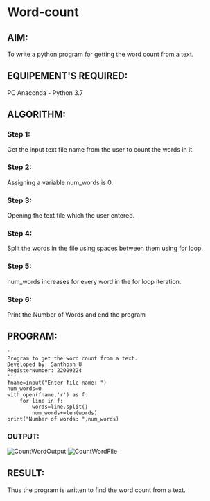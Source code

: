 # Word-count
## AIM:
To write a python program for getting the word count from a text.

## EQUIPEMENT'S REQUIRED: 
PC
Anaconda - Python 3.7

## ALGORITHM: 
### Step 1:
Get the input text file name from the user to count the words in it.

### Step 2: 
 Assigning a variable num_words is 0. 
 
### Step 3: 
Opening the text file which the user entered.

### Step 4:  
Split the words in the file using spaces between them using for loop.

### Step 5: 
num_words increases for every word in the for loop iteration.

### Step 6: 
Print the Number of Words and end the program

## PROGRAM:
```
''' 
Program to get the word count from a text.
Developed by: Santhosh U
RegisterNumber: 22009224
'''
fname=input("Enter file name: ")
num_words=0
with open(fname,'r') as f:
    for line in f:
        words=line.split()
        num_words+=len(words)
print("Number of words: ",num_words)
```

### OUTPUT:
![CountWordOutput](https://user-images.githubusercontent.com/119477975/214090999-ac03eb50-3977-4c82-94a8-7d3afc4e786d.png)
![CountWordFile](https://user-images.githubusercontent.com/119477975/214091182-07b7320f-4fba-4908-8bbd-57ade5041ca1.png)

## RESULT:
Thus the program is written to find the word count from a text.

